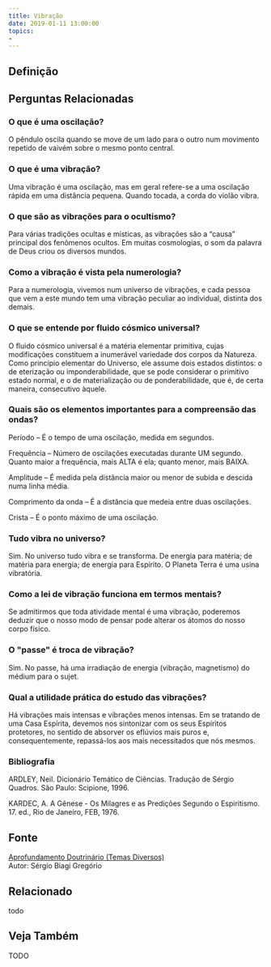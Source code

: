 ```yaml
---
title: Vibração
date: 2019-01-11 13:00:00
topics: 
- 
---
```


## Definição


## Perguntas Relacionadas

### O que é uma oscilação?
O pêndulo oscila quando se move de um lado para o outro num movimento
repetido de vaivém sobre o mesmo ponto central.

### O que é uma vibração?
Uma vibração é uma oscilação, mas em geral refere-se a uma oscilação
rápida em uma distância pequena. Quando tocada, a corda do violão
vibra.

### O que são as vibrações para o ocultismo?
Para várias tradições ocultas e místicas, as vibrações são a “causa”
principal dos fenômenos ocultos. Em muitas cosmologias, o som da palavra
de Deus criou os diversos mundos.

### Como a vibração é vista pela numerologia?
Para a numerologia, vivemos num universo de vibrações, e cada pessoa que
vem a este mundo tem uma vibração peculiar ao individual, distinta dos
demais.

### O que se entende por fluido cósmico universal?
O fluido cósmico universal é a matéria elementar primitiva, cujas
modificações constituem a inumerável variedade dos corpos da Natureza.
Como princípio elementar do Universo, ele assume dois estados distintos:
o de eterização ou imponderabilidade, que se pode considerar o primitivo
estado normal, e o de materialização ou de ponderabilidade, que é, de
certa maneira, consecutivo àquele.

### Quais são os elementos importantes para a compreensão das ondas?
Período – É o tempo de uma oscilação, medida em segundos.

Frequência – Número de oscilações executadas durante UM segundo.
Quanto maior a frequência, mais ALTA é ela; quanto menor, mais BAIXA.

Amplitude – É medida pela distância maior ou menor de subida e
descida numa linha média.

Comprimento da onda – É a distância que medeia entre duas
oscilações.

Crista – É o ponto máximo de uma oscilação.

### Tudo vibra no universo?
Sim. No universo tudo vibra e se transforma. De energia para matéria; de
matéria para energia; de energia para Espírito. O Planeta Terra é uma
usina vibratória.

### Como a lei de vibração funciona em termos mentais?
Se admitirmos que toda atividade mental é uma vibração, poderemos
deduzir que o nosso modo de pensar pode alterar os átomos do nosso corpo
físico.

### O "passe" é troca de vibração?
Sim. No passe, há uma irradiação de energia (vibração, magnetismo) do
médium para o sujet.

### Qual a utilidade prática do estudo das vibrações?
Há vibrações mais intensas e vibrações menos intensas. Em se tratando de
uma Casa Espírita, devemos nos sintonizar com os seus Espíritos
protetores, no sentido de absorver os eflúvios mais puros e,
consequentemente, repassá-los aos mais necessitados que nós mesmos.


### Bibliografia
ARDLEY, Neil. Dicionário Temático de Ciências. Tradução de Sérgio
Quadros. São Paulo: Scipione, 1996.

KARDEC, A. A Gênese - Os Milagres e as Predições Segundo o
Espiritismo. 17. ed., Rio de Janeiro, FEB, 1976.

## Fonte
[Aprofundamento Doutrinário (Temas Diversos)](https://sites.google.com/view/aprofundamentodoutrinario/vibração)  
Autor: Sérgio Biagi Gregório



## Relacionado
todo

## Veja Também
TODO


